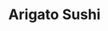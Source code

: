 ---
layout: place
title: "Arigato Sushi"
permalink: /washington/seattle/arigato-sushi.html
stateAbbr: WA
stateName: Washington
cityName: Seattle
place_id: ChIJPYFg7r8VkFQRkg8R73KpsEg
photos:
  - name: >-
      places/ChIJPYFg7r8VkFQRkg8R73KpsEg/photos/AeeoHcLZWkv64FJ-yeesAOYbE2IS7b2EqX463qy2BAF3vAvosTqAkkRIkYJIpu5i0tfCVmkwy3N2BFmGSY2Zo5ZphaY-BEWHSMLtAi_2kobtwvXZipezNPdjNw60wB3oXY9Uagt-LJLY0qUiDKotteaYUjLiyOM0bntiEOk39BRIla8mb51IEV0x60DHNTBM-FxYhxvasGwqVPqRUf5OVe8YhKlYUyMU7HYrrbNrjZKqBqD_2WBZ_u62ZcJZ6hWXlUNOossn03ecXYDJ4xPiTwtC7uClWEbfQI57oc4MCUh0b8RABOFtNbeK_7IONabb2ieyOZh8i0aLvixNEbLeAMZknfLea1TEvZQmN87lm0__BuKs_ABmI9N2cVHv9JbFchL4vT2bfxC1aSqRlSkoJhVCbUrxUzIFrfGRnnE6tYUFXGAxtQnc
    widthPx: 3000
    heightPx: 4000
    authorAttributions:
      - displayName: sun hwang
        uri: https://maps.google.com/maps/contrib/110109387611416300808
        photoUri: >-
          https://lh3.googleusercontent.com/a/ACg8ocL6S_Gfp8ybRwRNoW-iwDaK2x9XCqwycmXWDUrtx8ifuWPIOw=s100-p-k-no-mo
    flagContentUri: >-
      https://www.google.com/local/imagery/report/?cb_client=maps_api_places.places_api&image_key=!1e10!2sCIHM0ogKEICAgIDJ9s6Q8wE&hl=en-US
    googleMapsUri: >-
      https://www.google.com/maps/place//data=!3m4!1e2!3m2!1sCIHM0ogKEICAgIDJ9s6Q8wE!2e10!4m2!3m1!1s0x549015bfee60813d:0x48b0a972ef110f92
  - name: >-
      places/ChIJPYFg7r8VkFQRkg8R73KpsEg/photos/AeeoHcI_uM49kOPTpG5uyeK4EKPZUaVD5hKLlieqgVFNlDyLKcoXbEzBkY7IV61XPqcZju47ti_U_TcTP78N0lPSXTlKL7UhtCGrz_0RKE3QW1CBDDm643c8-Jc_WaGl48WA4nH3zBk_pbTVFv_QUL7kDSPFnDOgMHbPKciPK-IkbBFZaUsRqxf5jXY3Vdp0hY6OON4a-elznNIegbzQsvuxQl4L5z5QRv62F85mIt_I20_kCpl_ByeM_ZtOeios0BN-Geg6QVnXXC9OwF4leByNx0SLhpoOX5tkyWIbFZMCX8TF3mcRiHyVzBdBorLrk9uvoQZzYGB2O0ycB8XHyJFITaOSMDQ-Uf6eT9B3IUA4zMu1qUuQGvbf2EuNxT1NEN1BpWhqGwFcM0SJfHIdDOA9bFe6QxPlWfNRiDidJKWUrfO4U0BX
    widthPx: 3024
    heightPx: 4032
    authorAttributions:
      - displayName: Se Eun Kim
        uri: https://maps.google.com/maps/contrib/106518156146361115493
        photoUri: >-
          https://lh3.googleusercontent.com/a/ACg8ocJl2rNajeWpVjBK7mvir9sKXR0rN0WkZZAi00nEdlZCvKjXPg=s100-p-k-no-mo
    flagContentUri: >-
      https://www.google.com/local/imagery/report/?cb_client=maps_api_places.places_api&image_key=!1e10!2sCIHM0ogKEICAgICT_9qSgwE&hl=en-US
    googleMapsUri: >-
      https://www.google.com/maps/place//data=!3m4!1e2!3m2!1sCIHM0ogKEICAgICT_9qSgwE!2e10!4m2!3m1!1s0x549015bfee60813d:0x48b0a972ef110f92
  - name: >-
      places/ChIJPYFg7r8VkFQRkg8R73KpsEg/photos/AeeoHcIhg1ZtKDUX2hP1uZvpcaBtc4hMzdFy7eRGwJQaJxlY9ZtG6UIsJdcvpmEu1-Ypp_cWfUYvjC8ENq4KaMHnmKHDLzuSH-KGXrMeT6_RsnhvAGoVAWv34Ai-SYZEGvmydgsan0XWCkVe7D3sQ0ky7CwmQ_WKEzjVT3oZSHghKLufkrDF8UI1p1EEP5PlYpOH1UQRrbl_kqtrT6fLzV12P8ArAu3CWpmxHWrALugeszzG03_6Gd6r6XPLMqwdszRSh1Qkrm13Pe7r6ZWd-qbh-DC5cTJOb69HAqBqq57uqIkdiN3S4q87V7gHpcMLAtx51fjy_NYJzCggSSVBFSPk9KoajEwVZ6CSVPkexZflbwgD3pLpy73n_YSeErusMDFe0QQSi8J_LI3VcxDusepLEy-6EbTD8zMQ6_PXsjlFml_O1Q
    widthPx: 4032
    heightPx: 3024
    authorAttributions:
      - displayName: Yongqi Yu
        uri: https://maps.google.com/maps/contrib/108223310195756972125
        photoUri: >-
          https://lh3.googleusercontent.com/a-/ALV-UjWOtR4mh-tQ1aGebK10IwGGLczQJtRl4Rkrt_HaFR3bdMdapkIy=s100-p-k-no-mo
    flagContentUri: >-
      https://www.google.com/local/imagery/report/?cb_client=maps_api_places.places_api&image_key=!1e10!2sCIHM0ogKEICAgIDblb39QA&hl=en-US
    googleMapsUri: >-
      https://www.google.com/maps/place//data=!3m4!1e2!3m2!1sCIHM0ogKEICAgIDblb39QA!2e10!4m2!3m1!1s0x549015bfee60813d:0x48b0a972ef110f92
  - name: >-
      places/ChIJPYFg7r8VkFQRkg8R73KpsEg/photos/AeeoHcK56Ku36PCll-g3ca1TP0kx2HHftF0cRe6cyxXjoUA4rJwWduDjXKoLAQ5PJCtMQ32Mf8iUFWGwsvYM3LcdAFsJ16Plp3cp3BpXrtotMiVbT6Sp3od8ceJ3QVyk2kKJ_JFwyKSiCSJmi6mqmvByBfo_3e8Uu6HdsmoZQ2WU_4TIYyOlUJQ_tKTd8XEjpULUEX8g1dbtCuzAotAvb3BX6tWSwPNlUbB5dp5gqWQfBAuBxu90mHAyRldpHqoED-GEf17qnh3gBcSDDAd7iVyRqePWcqfFNziXarsSHedFGcyIouk2R1jB-2JfOgwAK_TUEdkq3Y1KTRQFK8BIfgCL4TsE7lGBpY_Qdh2WS-Y-MZqdVewc3hmXdPE4ABYtZebUPnZ_pHaJDUFEsvCMlRvIVDo4FocvE4j2ijbd0YvhtRI63Hm1
    widthPx: 3024
    heightPx: 4032
    authorAttributions:
      - displayName: Phyllis Dyan Steele
        uri: https://maps.google.com/maps/contrib/111605882378129961730
        photoUri: >-
          https://lh3.googleusercontent.com/a-/ALV-UjUEfKAnmSbKOm2qyjW4J-klVx57oN-sS_-aXBwWQNb7MsXAEV4=s100-p-k-no-mo
    flagContentUri: >-
      https://www.google.com/local/imagery/report/?cb_client=maps_api_places.places_api&image_key=!1e10!2sCIHM0ogKEICAgICNt7SgwgE&hl=en-US
    googleMapsUri: >-
      https://www.google.com/maps/place//data=!3m4!1e2!3m2!1sCIHM0ogKEICAgICNt7SgwgE!2e10!4m2!3m1!1s0x549015bfee60813d:0x48b0a972ef110f92
  - name: >-
      places/ChIJPYFg7r8VkFQRkg8R73KpsEg/photos/AeeoHcKmW5h0dPbMBt9kSGYpUyuLEZm0cwFe2_WGpcKPyeFs9CwpwcqLa-pDcsspiIQW1SejG8WYNb9fZYq5spW-_bjmneUkgzC8BEz-K0_vo6Xa3Jx71DTtwtIDFDR5tKe_uhjl9_pFR3kA5iXF0tjvr305uCwcujovYJYOdId-VsbhdBXp8ubXMNxTudvJV9MyOLMAk4np73-EWh80qn9YpVgqYZjIbBjCyJPA2L56dJQQQp9QFDDNNdwYRFDCv2uOH7RHQPIfjYsUF0vhIX2kwb7rBX4iSQGr7ejk9odu26NWDR7I4VpX8qsoPzeQAkS3zNCFaqL7BHatYsYCZnfmQ0Jze9kyKf2KkzOwY03BPVZ-snwFOmWTtxggmWPfjBd1vc6DTG5pn0fTEYq0sGeeKfqK3krUoDVVNNKLcWw9z9kmoQ
    widthPx: 4000
    heightPx: 2252
    authorAttributions:
      - displayName: sun hwang
        uri: https://maps.google.com/maps/contrib/110109387611416300808
        photoUri: >-
          https://lh3.googleusercontent.com/a/ACg8ocL6S_Gfp8ybRwRNoW-iwDaK2x9XCqwycmXWDUrtx8ifuWPIOw=s100-p-k-no-mo
    flagContentUri: >-
      https://www.google.com/local/imagery/report/?cb_client=maps_api_places.places_api&image_key=!1e10!2sCIHM0ogKEICAgIDJ5oLnJw&hl=en-US
    googleMapsUri: >-
      https://www.google.com/maps/place//data=!3m4!1e2!3m2!1sCIHM0ogKEICAgIDJ5oLnJw!2e10!4m2!3m1!1s0x549015bfee60813d:0x48b0a972ef110f92
  - name: >-
      places/ChIJPYFg7r8VkFQRkg8R73KpsEg/photos/AeeoHcJBiql_ID_3jUWnJzx9x9AeuBMyXWlmsknY0gEYp3M2TzSsupbZ3HxHXZyxpIZZYq7NKZ2xmmYXQZ7QDTft8wKQB0lVR_Lwiiy0wOVtONExQn3XVOfcKz2O0xkBLlyqeKJUO957w6nEo6ptzYwprq1mP216wx6NfCQZOiw8I5jg-o-5UJ7-9HKKfvSSZXVjmYSbC_i66M16VrqVJVv30MHyjQF2__2EMpjrbslQxbX9aifMTd5ZAWgrzauorWyTlu6LQCnTH9dEzxKkgh4fcdBhKtbX1ZmEExUqJ31YBm6Zgoo7czNJs8IvZpyYWp4bk1a7sOna0uDyMoSOAyY17UdthMkJZMdYWI7BjpKhC8LR1cpz5IISBGJU0W5J1gwkh4j01rty25DfElN-KYoaGAIXW8A9iEULcwjtNVxUrrFlYQ
    widthPx: 4000
    heightPx: 2252
    authorAttributions:
      - displayName: sun hwang
        uri: https://maps.google.com/maps/contrib/110109387611416300808
        photoUri: >-
          https://lh3.googleusercontent.com/a/ACg8ocL6S_Gfp8ybRwRNoW-iwDaK2x9XCqwycmXWDUrtx8ifuWPIOw=s100-p-k-no-mo
    flagContentUri: >-
      https://www.google.com/local/imagery/report/?cb_client=maps_api_places.places_api&image_key=!1e10!2sCIHM0ogKEICAgIDJ5oLnRw&hl=en-US
    googleMapsUri: >-
      https://www.google.com/maps/place//data=!3m4!1e2!3m2!1sCIHM0ogKEICAgIDJ5oLnRw!2e10!4m2!3m1!1s0x549015bfee60813d:0x48b0a972ef110f92
  - name: >-
      places/ChIJPYFg7r8VkFQRkg8R73KpsEg/photos/AeeoHcI0Xnn5v-dQX9_NOJBQ9rjuSLsez8PPan8oguDUAAkpgcluxsdTysPTuECmcqqgl1vR3kDUUPsFNb4R_DIg26FlW50GbX8syngMvweRtazvnTuN5sMCeowXQuwEJ5gtk4xpOT8aJbORCg4l_x-BfspepwrkEa7sj69YKIp4UnqaxzPwmrZWTC6SnZOv_ON2icfGengohuZ-tcapxUlj7NlreHFil_RTX-9PugQEyNEQH1uExUN3QSA6BVsi0_9IZQSUhDmgPiw6m-UxkWUhdNen0lvKQQxrOH4ZtwJt_AUapFfwxUZMfKNjkfZOpb3JIp7X4wmw0S7wbJmayuo4ByZCrEgAcj4kQffZbAodkGVqeDMX7CWLvy1Zn6qKHOKnDVzsbJCHlwe0u2tBAnMhfkgBN5Fsmf3bfQyY-w8Pyj0iD5o
    widthPx: 3024
    heightPx: 4032
    authorAttributions:
      - displayName: Nelson Lau
        uri: https://maps.google.com/maps/contrib/102712792825723685767
        photoUri: >-
          https://lh3.googleusercontent.com/a-/ALV-UjVyuhTbopfjJ8wkh92ZP8_bbfJKRLCWXmqNtnstkkkU0HJEnQ=s100-p-k-no-mo
    flagContentUri: >-
      https://www.google.com/local/imagery/report/?cb_client=maps_api_places.places_api&image_key=!1e10!2sCIHM0ogKEICAgICVxLP29gE&hl=en-US
    googleMapsUri: >-
      https://www.google.com/maps/place//data=!3m4!1e2!3m2!1sCIHM0ogKEICAgICVxLP29gE!2e10!4m2!3m1!1s0x549015bfee60813d:0x48b0a972ef110f92
  - name: >-
      places/ChIJPYFg7r8VkFQRkg8R73KpsEg/photos/AeeoHcIlEo4SU5NA0JDpmYf8869_1YuXkQibSbHoQPYvQLjFJwucE6ttARuFq4Xv-iCH0t5RJtbvSiGpOAWXoPK_IPauggdlzOSSY4MrtquCT032w3tI8RhScC5k265h8bvMBLsQvwpvj67kYjKOyeZ23Y7jdhZgwTxkxoxv00sIo4nqzfzMAmkQ_YBRwkgxkNg_wcJ82fLvzOs6NznoV--3uFBR_FgmDmamSgb5himxlKe2gx_tVsyJ1Pn3QZIYXhd-TK1uVPY3-namgb5YXvF8S-njs1PgmsKiYTSKYUhV9mIR11tprnpobm2ltXFlz8E4fylRyrdg6INYEgK5ZRTbo_-hEeFNlIONMWagHYEuUuBy2aho7UOl02vahnBoAzJ7nO3dlZfmZvITxmKbNP4KYMovqWvUtw0O2KkB5NYOGZ0
    widthPx: 3024
    heightPx: 4032
    authorAttributions:
      - displayName: Ethan Nolander
        uri: https://maps.google.com/maps/contrib/101084986481144804759
        photoUri: >-
          https://lh3.googleusercontent.com/a/ACg8ocInwuM73d_30TPEpPfSNuIJxEx-pr8n09pzxQjQ12HkZUHlGg=s100-p-k-no-mo
    flagContentUri: >-
      https://www.google.com/local/imagery/report/?cb_client=maps_api_places.places_api&image_key=!1e10!2sCIHM0ogKEICAgICN2t3eSw&hl=en-US
    googleMapsUri: >-
      https://www.google.com/maps/place//data=!3m4!1e2!3m2!1sCIHM0ogKEICAgICN2t3eSw!2e10!4m2!3m1!1s0x549015bfee60813d:0x48b0a972ef110f92
  - name: >-
      places/ChIJPYFg7r8VkFQRkg8R73KpsEg/photos/AeeoHcK_0x1hBzrCVGzASdCzXzYKxhKfgxbhY2fvOsAMNl3fnsLrvH5b1f5mTSVnEy8fgRALXRdy4CVIDv7V1gmYvVfIRG2tYFa1Tx4G9_f3BkcBVhXyy8LAU0Yb2gfmdHK6eECN_eERddjK5XBYarTY7ld7NLyIOrTNoJzDnhEJIGVwm4bzmZZoZsFq9QjYuG5TC6oFPtr3KAP9PBqRkZZxZyLJQZ4SkraI9PsejFWUtvns5W67RPNXfz8ztZvnpmmGAsvUIJFGAZzkqhWZz9VpJfqpVZQ9e4_lmXHnwIDgDRntyoQ97vDfkSUSK3dvU0XskMhXVwGcfUSdWSPkv1xMRsV5uwqy7msmlmkRGY9GAH81-fnUSjvSVs2VoIMziMyKyVvbUH1dfnKQCkuXridYanGNkqSmEAYNvDrNOey1_LnlW0X8
    widthPx: 3000
    heightPx: 4000
    authorAttributions:
      - displayName: sun hwang
        uri: https://maps.google.com/maps/contrib/110109387611416300808
        photoUri: >-
          https://lh3.googleusercontent.com/a/ACg8ocL6S_Gfp8ybRwRNoW-iwDaK2x9XCqwycmXWDUrtx8ifuWPIOw=s100-p-k-no-mo
    flagContentUri: >-
      https://www.google.com/local/imagery/report/?cb_client=maps_api_places.places_api&image_key=!1e10!2sCIHM0ogKEICAgIDJ5oLnpwE&hl=en-US
    googleMapsUri: >-
      https://www.google.com/maps/place//data=!3m4!1e2!3m2!1sCIHM0ogKEICAgIDJ5oLnpwE!2e10!4m2!3m1!1s0x549015bfee60813d:0x48b0a972ef110f92
  - name: >-
      places/ChIJPYFg7r8VkFQRkg8R73KpsEg/photos/AeeoHcILBLTNKAFRch5IPqE70MfEpZRFW-M7p0JXozgSSrYW9meWcwl-Bg4ztqfUjDxRDdAAZLXPO2MBLCs-V02dZj2g6z7i7RHJy9s-jlzHJLjBUhsQioAkVPMzfXAvlNzDw-NRmTNkZUZu-NRdbLB5gRgY0tGQD6nQSmVpNx_4qulKS_fL3vtATh5dlxdbFFNPaaWE4ICpiyteK8PW6n4d8hgIdv1mmVkrbzLGcDqQFfRbHJgFxfOdgzvMw7o04XeB-yu7ihv3ri87llv35Sdbezq0OqJDCGUDcP2mkPqpI-mstUgBrgswoYwvwirUiUZaFfzrz2UW8HPSJki2YtkHF7Iy1cAjLGywkaS8LYHdwyZZ-PzAJ2Zsjh9hPozJ77GwGNWG4eD6AakNsG5w7SiLg6HMynztU21Zq4r9ypR7TjvkbA
    widthPx: 3600
    heightPx: 4800
    authorAttributions:
      - displayName: Casual Muncher
        uri: https://maps.google.com/maps/contrib/101359018168549280688
        photoUri: >-
          https://lh3.googleusercontent.com/a-/ALV-UjXEai68JxGX-w9HcmjBNUceMq6XEpfrFNTX5c5l3lzyqAF2fvI=s100-p-k-no-mo
    flagContentUri: >-
      https://www.google.com/local/imagery/report/?cb_client=maps_api_places.places_api&image_key=!1e10!2sCIHM0ogKEICAgID9svvrDg&hl=en-US
    googleMapsUri: >-
      https://www.google.com/maps/place//data=!3m4!1e2!3m2!1sCIHM0ogKEICAgID9svvrDg!2e10!4m2!3m1!1s0x549015bfee60813d:0x48b0a972ef110f92
address: 6412 Phinney Ave N, Seattle, WA 98103, USA
street: 6412 Phinney Ave N
city: Seattle
state: WA
zip: '98103'
country: USA
neighborhood: Phinney Ridge
latitude: '47.675789'
longitude: '-122.354092'
accessibility_options:
  wheelchairAccessibleEntrance: true
  wheelchairAccessibleRestroom: true
business_status: OPERATIONAL
name: Arigato Sushi
google_maps_links:
  directionsUri: >-
    https://www.google.com/maps/dir//''/data=!4m7!4m6!1m1!4e2!1m2!1m1!1s0x549015bfee60813d:0x48b0a972ef110f92!3e0
  placeUri: https://maps.google.com/?cid=5237872677734125458
  writeAReviewUri: >-
    https://www.google.com/maps/place//data=!4m3!3m2!1s0x549015bfee60813d:0x48b0a972ef110f92!12e1
  reviewsUri: >-
    https://www.google.com/maps/place//data=!4m4!3m3!1s0x549015bfee60813d:0x48b0a972ef110f92!9m1!1b1
  photosUri: >-
    https://www.google.com/maps/place//data=!4m3!3m2!1s0x549015bfee60813d:0x48b0a972ef110f92!10e5
primary_type: Japanese Restaurant
opening_hours:
  regular: null
  current: null
secondary_opening_hours:
  regular:
    weekdayDescriptions: null
    type: null
  current:
    weekdayDescriptions: null
    type: null
phone: (206) 913-2961
price_level: PRICE_LEVEL_MODERATE
price_range: $30 &ndash; $50
rating: '4.3'
rating_count: 66
website: http://arigato.menu11.com/
description: null
reviews: null
parking_options: null
payment_options: null
allow_dogs: null
curbside_pickup: null
delivery: null
dine_in: null
good_for_children: null
good_for_groups: null
good_for_sports: null
live_music: null
menu_for_children: null
outdoor_seating: null
reservable: null
restroom: null
serves_beer: null
serves_breakfast: null
serves_brunch: null
serves_cocktails: null
serves_coffee: null
serves_dinner: null
serves_dessert: null
serves_lunch: null
serves_vegetarian_food: null
serves_wine: null
takeout: null

---